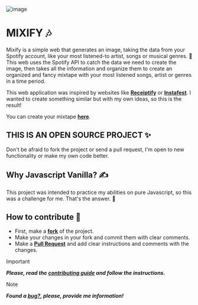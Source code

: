 ![image](https://github.com/Jellyv7/mixify/assets/41640057/d81235cb-896b-449e-95c1-ebf6e0043268)

# **MIXIFY** 🎶

Mixify is a simple web that generates an image, taking the data from your Spotify account, like your most listened-to artist, songs or musical genres. 🎵
This web uses the Spotify API to catch the data we need to create the image, then takes all the information and organize them to create an organized and fancy mixtape with your most listened songs, artist or genres in a time period.

This web application was inspired by websites like [**Receiptify**](https://receiptify.herokuapp.com/) or [**Instafest**](https://www.instafest.app/home). I wanted to create something similar but with my own ideas, so this is the result!

You can create your mixtape [**here**](https://mixify-site.vercel.app/).

## THIS IS AN OPEN SOURCE PROJECT ✨

Don't be afraid to fork the project or send a pull request, I'm open to new functionality or make my own code better. 

## Why Javascript Vanilla? ✍

This project was intended to practice my abilities on pure Javascript, so this was a challenge for me. That's the answer. 🤠

## How to contribute 🤛 

- First, make a [**fork**](https://github.com/Jellyv7/mixify/fork) of the project.
- Make your changes in your fork and commit them with clear comments.
- Make a [**Pull Request**](https://github.com/Jellyv7/mixify/pulls) and add clear instructions and comments with the changes.

> [!IMPORTANT]
> _**Please, read the [**contributing guide**](./CONTRIBUTING.md) and follow the instructions.**_

> [!NOTE]
> _**Found a [**bug?**](https://github.com/Jellyv7/mixify/issues), please, provide me information!**_  


